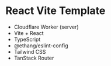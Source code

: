 # React Vite Template

* Cloudflare Worker (server)
* Vite + React
* TypeScript
* @ethang/eslint-config
* Tailwind CSS
* TanStack Router